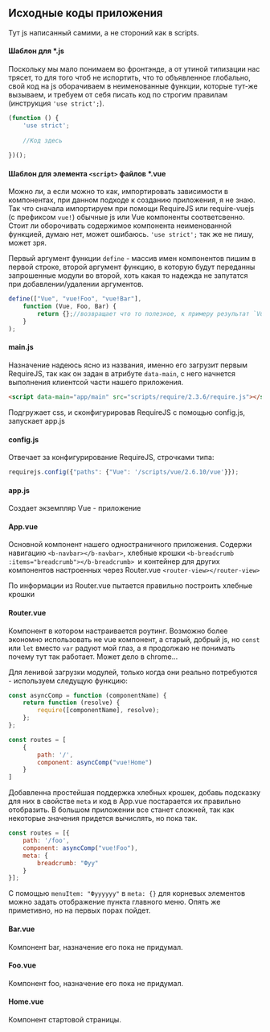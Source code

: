 ## Исходные коды приложения

Тут js написанный самими, а не стороний как в scripts.

#### Шаблон для *.js
Поскольку мы мало понимаем во фронтэнде, а от утиной типизации нас трясет, то для того чтоб не испортить,
 что то объявленное глобально, свой код на js оборачиваем в неименованные функции, которые тут-же вызываем,
 и требуем от себя писать код по строгим правилам (инструкция `'use strict';`). 

```js
(function () {
    'use strict';
 
    //Код здесь
 
})(); 
```

#### Шаблон для элемента `<script>` файлов *.vue
Можно ли, а если можно то как, импортировать зависимости в компонентах, при данном подходе к созданию приложения,
 я не знаю. Так что сначала импортируем при помощи RequireJS или require-vuejs (с префиксом `vue!`) обычные js или Vue
 компоненты соответсвенно. Стоит ли оборочивать содержимое компонента неименованной функцией, думаю нет, может ошибаюсь.
 `'use strict';` так же не пишу, может зря.
 
Первый аргумент функции `define` - массив имен компонентов пишим в первой строке, второй аргумент функцию, в 
 которую будут переданны запрошенные модули во второй, хоть какая то надежда не запутатся при добавлении/удалении
 аргументов. 

```js
define(["Vue", "vue!Foo", "vue!Bar"],
    function (Vue, Foo, Bar) {
        return {};//возвращает что то полезное, к примеру результат `Vue.component("Foo", {...});`
    }
);
```

#### main.js
Назначение надеюсь ясно из названия, именно его загрузит первым RequireJS, так как он задан в атрибуте
`data-main`, с него начнется выполнения клиентсой части нашего приложения.

```html
<script data-main="app/main" src="scripts/require/2.3.6/require.js"></script>
```

Подгружает css, и сконфигурировав RequireJS с помощью config.js, запускает app.js

#### config.js
Отвечает за конфигурирование RequireJS, строчками типа:
```js
requirejs.config({"paths": {"Vue": '/scripts/vue/2.6.10/vue'}});
```

#### app.js
Создает экземпляр Vue - приложение

####  App.vue
Основной компонент нашего одностраничного приложения. Содержи навигацию `<b-navbar></b-navbar>`, хлебные крошки
 `<b-breadcrumb :items="breadcrumb"></b-breadcrumb> `и контейнер для других компонентов настроенных через
  Router.vue `<router-view></router-view>`

По информации из Router.vue пытается правильно построить хлебные крошки

####  Router.vue
Компонент в котором настраивается роутинг. Возможно более экономно использовать не vue компонент, а старый, добрый js,
 но `const` или `let` вместо `var` радуют мой глаз, а я продолжаю не понимать почему тут так работает. Может дело в
 chrome...
 
Для ленивой загрузки модулей, только когда они реально потребуются - используем следущую функцию:
```js
const asyncComp = function (componentName) {
    return function (resolve) {
        require([componentName], resolve);
    };
};

const routes = [
    {
        path: '/',
        component: asyncComp("vue!Home")
    }
]
```
Добавленна простейшая поддержка хлебных крошек, добавь подсказку для них в свойстве `meta` и код в App.vue постарается 
 их правильно отобразить. В большом приложении все станет сложней, так как некоторые значения придется вычислять,
 но пока так.
```js
const routes = [{
    path: '/foo',
    component: asyncComp("vue!Foo"),
    meta: {
        breadcrumb: "Фуу"
    }
}];
```
С помощью `menuItem: "Фуууууу"` в `meta: {}` для корневых элементов можно задать отображение пункта главного меню. 
 Опять же приметивно, но на первых порах пойдет.

####  Bar.vue
Компонент bar, назначение его пока не придумал.

####  Foo.vue
Компонент foo, назначение его пока не придумал.

####  Home.vue
Компонент стартовой страницы.
 